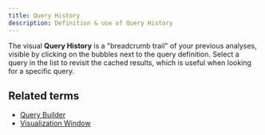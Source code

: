 ```yaml
---
title: Query History
description: Definition & use of Query History
---
```


The visual **Query History** is a "breadcrumb trail" of your previous analyses, visible by clicking on the bubbles next to the query definition. Select a query in the list to revisit the cached results, which is useful when looking for a specific query.

## Related terms

- [Query Builder](/measure_iq/glossary/query-builder)
- [Visualization Window](/measure_iq/glossary/visualization-window)
